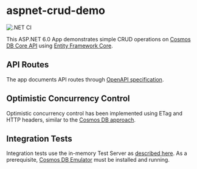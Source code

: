 # aspnet-crud-demo
![.NET CI](https://github.com/syedhassaanahmed/aspnet-crud-demo/actions/workflows/dotnet-ci.yml/badge.svg)

This ASP.NET 6.0 App demonstrates simple CRUD operations on [Cosmos DB Core API](https://learn.microsoft.com/en-us/azure/cosmos-db/nosql/query/getting-started) using [Entity Framework Core](https://learn.microsoft.com/en-us/ef/core/providers/cosmos/?tabs=dotnet-core-cli).

## API Routes
The app documents API routes through [OpenAPI specification](https://learn.microsoft.com/en-us/aspnet/core/tutorials/web-api-help-pages-using-swagger?view=aspnetcore-7.0).

## Optimistic Concurrency Control
Optimistic concurrency control has been implemented using ETag and HTTP headers, similar to the [Cosmos DB approach](https://learn.microsoft.com/en-us/azure/cosmos-db/nosql/database-transactions-optimistic-concurrency#implementing-optimistic-concurrency-control-using-etag-and-http-headers).

## Integration Tests
Integration tests use the in-memory Test Server as [described here](https://learn.microsoft.com/en-us/aspnet/core/test/integration-tests?view=aspnetcore-7.0). As a prerequisite, [Cosmos DB Emulator](https://learn.microsoft.com/en-us/azure/cosmos-db/local-emulator?tabs=ssl-netstd21) must be installed and running.
